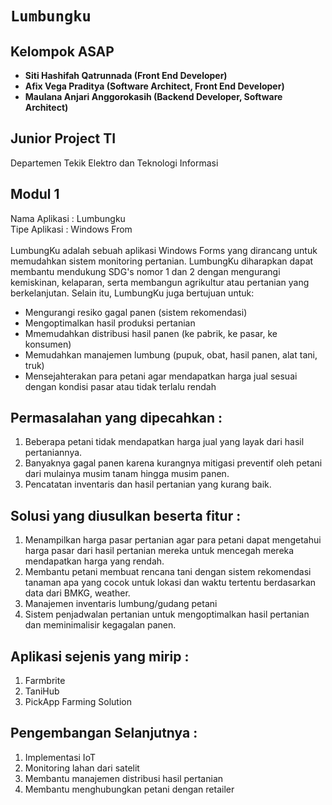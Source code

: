 # `Lumbungku`

## Kelompok ASAP

- **Siti Hashifah Qatrunnada (Front End Developer)**
- **Afix Vega Praditya (Software Architect, Front End Developer)**
- **Maulana Anjari Anggorokasih (Backend Developer, Software Architect)**

## Junior Project TI
Departemen Tekik Elektro dan Teknologi Informasi

## Modul 1
Nama Aplikasi : Lumbungku <br>
Tipe Aplikasi : Windows From <br><br>
LumbungKu adalah sebuah aplikasi Windows Forms yang dirancang untuk memudahkan sistem monitoring pertanian. LumbungKu diharapkan dapat membantu mendukung SDG's nomor 1 dan 2 dengan mengurangi kemiskinan, kelaparan, serta membangun agrikultur atau pertanian yang berkelanjutan.
Selain itu, LumbungKu juga bertujuan untuk:
- Mengurangi resiko gagal panen (sistem rekomendasi)
- Mengoptimalkan hasil produksi pertanian
- Mmemudahkan distribusi hasil panen (ke pabrik, ke pasar, ke konsumen)
- Memudahkan manajemen lumbung (pupuk, obat, hasil panen, alat tani, truk)
- Mensejahterakan para petani agar mendapatkan harga jual sesuai dengan kondisi pasar atau tidak terlalu rendah

## Permasalahan yang dipecahkan :
1. Beberapa petani tidak mendapatkan harga jual yang layak dari hasil pertaniannya.
2. Banyaknya gagal panen karena kurangnya mitigasi preventif oleh petani dari mulainya musim tanam hingga musim panen.
3. Pencatatan inventaris dan hasil pertanian yang kurang baik.

## Solusi yang diusulkan beserta fitur :
1. Menampilkan harga pasar pertanian agar para petani dapat mengetahui harga  pasar dari hasil pertanian mereka untuk mencegah mereka mendapatkan harga yang rendah.
2. Membantu petani membuat rencana tani dengan sistem rekomendasi tanaman apa yang cocok untuk lokasi dan waktu tertentu berdasarkan data dari BMKG, weather.
3. Manajemen inventaris lumbung/gudang petani
4. Sistem penjadwalan pertanian untuk mengoptimalkan hasil pertanian dan meminimalisir kegagalan panen.

## Aplikasi sejenis yang mirip :
1. Farmbrite
2. TaniHub
3. PickApp Farming Solution

## Pengembangan Selanjutnya :
1. Implementasi IoT
2. Monitoring lahan dari satelit
3. Membantu manajemen distribusi hasil pertanian
4. Membantu menghubungkan petani dengan retailer
